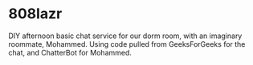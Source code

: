 # 808lazr
DIY afternoon basic chat service for our dorm room, with an imaginary roommate, Mohammed. Using code pulled from GeeksForGeeks for the chat, and ChatterBot for Mohammed.
